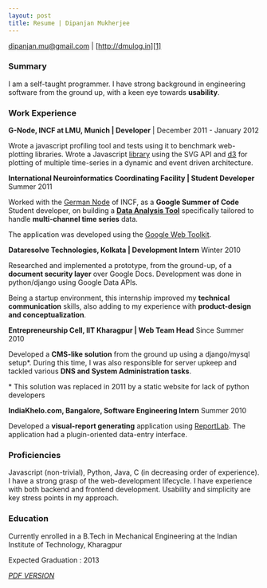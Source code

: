 ```yaml
---
layout: post
title: Resume | Dipanjan Mukherjee
---
```


[dipanjan.mu@gmail.com][4] | [http://dmulog.in][1]


### Summary 

I am a self-taught programmer.  I have strong background in engineering software from the ground up, with a keen eye towards **usability**.

### Work Experience

**G-Node, INCF at LMU, Munich | Developer** | December 2011 - January 2012

Wrote a javascript profiling tool and tests using it to benchmark web-plotting libraries.  Wrote a Javascript [library][8] using the SVG API and [d3][9] for plotting of multiple time-series in a dynamic and event driven architecture.

**International Neuroinformatics Coordinating Facility | Student Developer** Summer 2011

Worked with the [German Node][7] of INCF, as a **Google Summer of Code** Student developer, on building a [**Data Analysis Tool**][6] specifically tailored to handle **multi-channel time series** data. 

The application was developed using the [Google Web Toolkit][2].

**Dataresolve Technologies, Kolkata | Development Intern** Winter 2010

Researched and implemented a prototype, from the ground-up, of a **document security layer** over Google Docs.  Development was done in python/django using Google Data APIs.

Being a startup environment, this internship improved my **technical communication** skills, also adding to my experience with **product-design and conceptualization**.  

**Entrepreneurship Cell, IIT Kharagpur | Web Team Head** Since Summer 2010

Developed a **CMS-like solution** from the ground up using a django/mysql setup\*.  During this time, I was also responsible for server upkeep and
tackled various **DNS and System Administration tasks**.  

\* This solution was replaced in 2011 by a static website for lack of python developers

**IndiaKhelo.com, Bangalore, Software Engineering Intern** Summer 2010

Developed a **visual-report generating** application using [ReportLab][3].  The application had a plugin-oriented data-entry interface. 

### Proficiencies
Javascript (non-trivial), Python, Java, C (in decreasing order of experience).  I have a strong grasp of the web-development lifecycle.  I have experience with both backend and frontend development.  Usability and simplicity are key stress points in my approach.

### Education
Currently enrolled in a B.Tech in Mechanical Engineering at the Indian Institute of Technology, Kharagpur

Expected Graduation : 2013

[*PDF VERSION*][5] 

[1]: http://dmulog.in
[2]: http://code.google.com/p/google-web-toolkit/
[3]: http://www.reportlab.com
[4]: mailto:dipanjan.mu@gmail.com
[5]: http://dmulog.in/media/resources/resume_Dipanjan_Mukherjee.pdf
[6]: http://github.com/INCF/WDAT
[7]: http://www.g-node.org/
[8]: https://github.com/G-Node/crayon/
[9]: http://mbostock.github.com/d3
